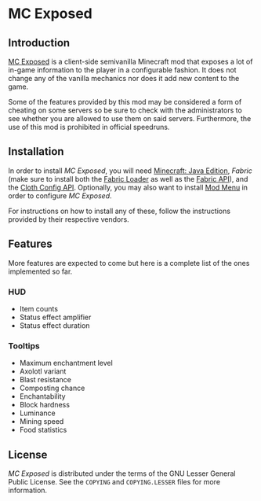 # MC Exposed

## Introduction

[MC Exposed](https://github.com/RooftopJoe/mcexposed) is a client-side semivanilla Minecraft mod that exposes a lot of in-game
information to the player in a configurable fashion. It does not change any of the vanilla mechanics nor does it add new content to
the game.

Some of the features provided by this mod may be considered a form of cheating on some servers so be sure to check with the
administrators to see whether you are allowed to use them on said servers. Furthermore, the use of this mod is prohibited in official
speedruns.

## Installation

In order to install *MC Exposed*, you will need [Minecraft: Java Edition](https://www.minecraft.net/), *Fabric* (make sure to install
both the [Fabric Loader](https://fabricmc.net/) as well as the [Fabric API](https://www.curseforge.com/minecraft/mc-mods/fabric-api)),
and the [Cloth Config API](https://www.curseforge.com/minecraft/mc-mods/cloth-config). Optionally, you may also want to install
[Mod Menu](https://www.curseforge.com/minecraft/mc-mods/modmenu) in order to configure *MC Exposed*.

For instructions on how to install any of these, follow the instructions provided by their respective vendors.

## Features

More features are expected to come but here is a complete list of the ones implemented so far.

### HUD

- Item counts
- Status effect amplifier
- Status effect duration

### Tooltips

- Maximum enchantment level
- Axolotl variant
- Blast resistance
- Composting chance
- Enchantability
- Block hardness
- Luminance
- Mining speed
- Food statistics

## License

*MC Exposed* is distributed under the terms of the GNU Lesser General Public License. See the `COPYING` and `COPYING.LESSER` files
for more information.
